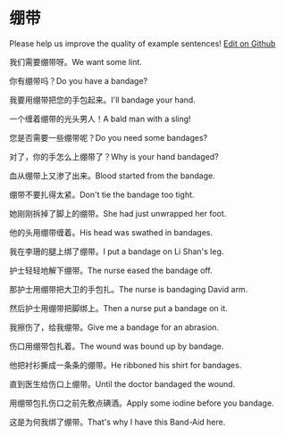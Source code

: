 # 绷带

Please help us improve the quality of example sentences! [Edit on Github](https://github.com/jiyushe/jiyu-example-sentence-source/blob/main/chinese/bengdai.md)

<p><span class="chinese">我们需要绷带呀。</span><span class="english">We want some lint.</span></p>

<p><span class="chinese">你有绷带吗？</span><span class="english">Do you have a bandage?</span></p>

<p><span class="chinese">我要用绷带把您的手包起来。</span><span class="english">I'll bandage your hand.</span></p>

<p><span class="chinese">一个缠着绷带的光头男人！</span><span class="english">A bald man with a sling!</span></p>

<p><span class="chinese">您是否需要一些绷带呢？</span><span class="english">Do you need some bandages?</span></p>

<p><span class="chinese">对了，你的手怎么上绷带了？</span><span class="english">Why is your hand bandaged?</span></p>

<p><span class="chinese">血从绷带上又渗了出来。</span><span class="english">Blood started from the bandage.</span></p>

<p><span class="chinese">绷带不要扎得太紧。</span><span class="english">Don't tie the bandage too tight.</span></p>

<p><span class="chinese">她刚刚拆掉了脚上的绷带。</span><span class="english">She had just unwrapped her foot.</span></p>

<p><span class="chinese">他的头用绷带缠着。</span><span class="english">His head was swathed in bandages.</span></p>

<p><span class="chinese">我在李珊的腿上绑了绷带。</span><span class="english">I put a bandage on Li Shan's leg.</span></p>

<p><span class="chinese">护士轻轻地解下绷带。</span><span class="english">The nurse eased  the bandage off.</span></p>

<p><span class="chinese">那护士用绷带把大卫的手包扎。</span><span class="english">The nurse is bandaging David arm.</span></p>

<p><span class="chinese">然后护士用绷带把脚绑上。</span><span class="english">Then a nurse put a bandage on it.</span></p>

<p><span class="chinese">我擦伤了，给我绷带。</span><span class="english">Give me a bandage for an abrasion.</span></p>

<p><span class="chinese">伤口用绷带包扎着。</span><span class="english">The wound was bound up by bandage.</span></p>

<p><span class="chinese">他把衬衫撕成一条条的绷带。</span><span class="english">He ribboned his shirt for bandages.</span></p>

<p><span class="chinese">直到医生给伤口上绷带。</span><span class="english">Until the doctor bandaged the wound.</span></p>

<p><span class="chinese">用绷带包扎伤口之前先敷点碘酒。</span><span class="english">Apply some iodine before you bandage.</span></p>

<p><span class="chinese">这是为何我绑了绷带。</span><span class="english">That's why I have this Band-Aid here.</span></p>

